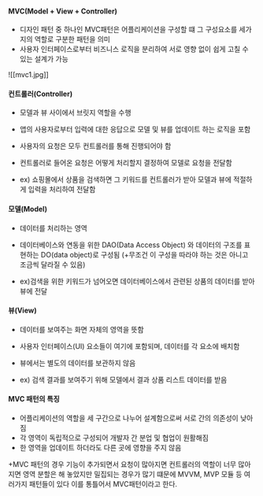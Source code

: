 
#### MVC(Model + View + Controller)

- 디자인 패턴 중 하나인 MVC패턴은 어플리케이션을 구성할 떄 그 구성요소를 세가지의 역할로 구분한 패턴을 의미
- 사용자 인터페이스로부터 비즈니스 로직을 분리하여 서로 영향 없이 쉽게 고칠 수 있는 설계가 가능

 ![[mvc1.jpg]]
#### 컨트롤러(Controller)

- 모델과 뷰 사이에서 브릿지 역할을 수행
- 앱의 사용자로부터 입력에 대한 응답으로 모델 및 뷰를 업데이트 하는 로직을 포함
- 사용자의 요청은 모두 컨트롤러를 통해 진행되어야 함
- 컨트롤러로 들어온 요청은 어떻게 처리할지 결정하여 모델로 요청을 전달함

- ex) 쇼핑몰에서 상품을 검색하면 그 키워드를 컨트롤러가 받아 모델과 뷰에 적절하게 입력을 처리하여 전달함


#### 모델(Model)
- 데이터를 처리하는 영역
- 데이터베이스와 연동을 위한 DAO(Data Access Object) 와 데이터의 구조를 표현하는 DO(data object)로 구성됨 (+무조건 이 구성을 따라야 하는 것은 아니고 조금씩 달라질 수 있음)

- ex)검색을 위한 키워드가 넘어오면 데이터베이스에서 관련된 상품의 데이터를 받아 뷰에 전달

#### 뷰(View)
- 데이터를 보여주는 화면 자체의 영역을 뜻함
- 사용자 인터페이스(UI) 요소들이 여기에 포함되며, 데이터를 각 요소에 배치함
- 뷰에서는 별도의 데이터를 보관하지 않음

- ex) 검색 결과를 보여주기 위해 모델에서 결과 상품 리스트 데이터를 받음 

#### MVC 패턴의 특징

- 어플리케이션의 역할을 세 구간으로 나누어 설계함으로써 서로 간의 의존성이 낮아짐
- 각 영역이 독립적으로 구성되어 개발자 간 분업 및 협업이 원활해짐
- 한 영역을 업데이트 하더라도 다른 곳에 영향을 주지 않음

+MVC 패턴의 경우 기능이 추가되면서 요청이 많아지면 컨트롤러의 역할이 너무 많아지면 영역 분할은 해 놓았지만 밀집되는 경우가 많기 떄문에 MVVM, MVP 모듈 등 여러가지 패턴들이 있다 이를 통틀어서 MVC패턴이라고 한다. 